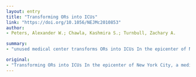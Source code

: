 ```yaml
---
layout: entry
title: "Transforming ORs into ICUs"
link: "https://doi.org/10.1056/NEJMc2010853"
author:
- Peters, Alexander W.; Chawla, Kashmira S.; Turnbull, Zachary A.

summary:
- "unused medical center transforms ORs into ICUs In the epicenter of New York City, it repurposes equipment to increase critical care capacity. In the process, it recycles equipment, transforms critical care facilities. The medical center is a medical center in New York. It transforms unused facilities to increase the capacity of critical care. Using unused equipment, it transforms equipment and re-purposes them."

original:
- "Transforming ORs into ICUs In the epicenter of New York City, a medical center rapidly transforms unused facilities to increase its critical care capacity. In the process, it repurposes equipment, ..."
---
```


